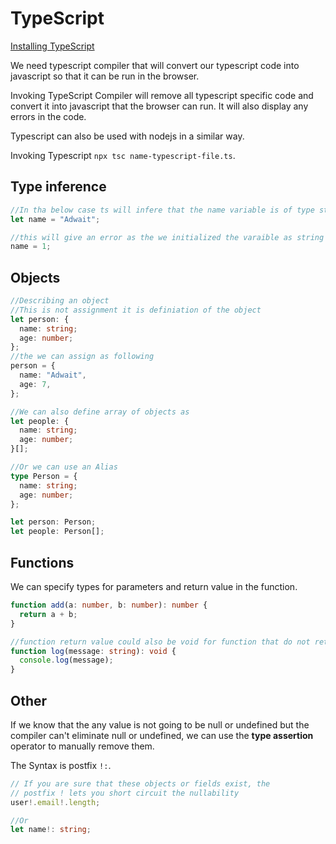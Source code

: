 # TypeScript

[Installing TypeScript](https://www.typescriptlang.org/)

We need typescript compiler that will convert our typescript code into javascript so that it can be run in the browser.

Invoking TypeScript Compiler will remove all typescript specific code and convert it into javascript that the browser can run. It will also display any errors in the code.

Typescript can also be used with nodejs in a similar way.

Invoking Typescript `npx tsc name-typescript-file.ts`.

## Type inference

```ts
//In tha below case ts will infere that the name variable is of type string, and we dont have to specify that it is a string explicitly.
let name = "Adwait";

//this will give an error as the we initialized the varaible as string and typescript inferes that it will always store a string.
name = 1;
```

## Objects

```ts
//Describing an object
//This is not assignment it is definiation of the object
let person: {
  name: string;
  age: number;
};
//the we can assign as following
person = {
  name: "Adwait",
  age: 7,
};

//We can also define array of objects as
let people: {
  name: string;
  age: number;
}[];

//Or we can use an Alias
type Person = {
  name: string;
  age: number;
};

let person: Person;
let people: Person[];
```

## Functions

We can specify types for parameters and return value in the function.

```ts
function add(a: number, b: number): number {
  return a + b;
}

//function return value could also be void for function that do not return any value..
function log(message: string): void {
  console.log(message);
}
```

## Other

If we know that the any value is not going to be null or undefined but the compiler can't eliminate null or undefined, we can use the **type assertion** operator to manually remove them.

The Syntax is postfix `!:`.

```ts
// If you are sure that these objects or fields exist, the
// postfix ! lets you short circuit the nullability
user!.email!.length;

//Or
let name!: string;
```
